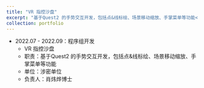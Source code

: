 ```yaml
---
title: "VR 指控沙盘"
excerpt: "基于Quest2 的手势交互开发，包括点&线标绘、场景移动缩放、手掌菜单等功能<br/><img src='/images/500x300.png'>"
collection: portfolio
---
```

- 2022.07 - 2022.09：程序组开发
  - VR 指控沙盘
  - 职责：基于Quest2 的手势交互开发，包括点&线标绘、场景移动缩放、手掌菜单等功能
  - 单位：涉密单位
  - 负责人：肖炜烨博士

